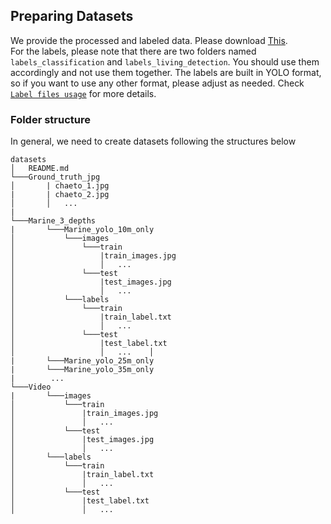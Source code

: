 ## Preparing Datasets

We provide the processed and labeled data. Please download [This](https://outlookuga-my.sharepoint.com/:f:/g/personal/fl79416_uga_edu/EhtmuP6IOTpErtRhcVR3s-oBegeA4cOb46Bkpel6eyMDFg?e=C1dewu).  
For the labels, please note that there are two folders named `labels_classification` and `labels_living_detection`. You should use them accordingly and not use them together. The labels are built in YOLO format, so if you want to use any other format, please adjust as needed. Check [`Label files usage`](https://github.com/lfk118/ZooplanktonCV/blob/main/Dataset/Label%20files%20usage.md) for more details.

### Folder structure
In general, we need to create datasets following the structures below

    datasets
    │   README.md
    └───Ground_truth_jpg
    │       | chaeto_1.jpg
    |       | chaeto_2.jpg
    │       │   ...
    |   
    └───Marine_3_depths
    |       └───Marine_yolo_10m_only
    │           └───images
    │               └───train
    │                   |train_images.jpg
    │                   │   ...
    │               └───test
    │                   |test_images.jpg
    │                   │   ...
    │           └───labels
    │               └───train
    │                   |train_label.txt
    │                   │   ...
    │               └───test
    │                   |test_label.txt
    │                   │   ...    │           
    |       └───Marine_yolo_25m_only
    |       └───Marine_yolo_35m_only
    |        ...
    └───Video
    |       └───images
    │           └───train
    │               |train_images.jpg
    │               │   ...
    │           └───test
    │               |test_images.jpg
    │               │   ...
    │       └───labels
    │           └───train
    │               |train_label.txt
    │               │   ...
    │           └───test
    │               |test_label.txt
    │               │   ...

